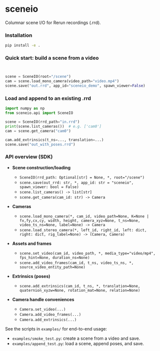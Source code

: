 sceneio
======

Columnar scene I/O for Rerun recordings (.rrd).

### Installation

```bash
pip install -e .
```

### Quick start: build a scene from a video

```python


scene = SceneIO(root="/scene")
cam = scene.load_mono_camera(video_path="video.mp4")
scene.save("out.rrd", app_id="sceneio_demo", spawn_viewer=False)
```

### Load and append to an existing .rrd

```python
import numpy as np
from sceneio.api import SceneIO

scene = SceneIO(rrd_path="in.rrd")
print(scene.list_cameras())  # e.g. ['cam0']
cam = scene.get_camera("cam0")

cam.add_extrinsics(t_ns=..., translation=...)
scene.save("out_with_poses.rrd")
```

### API overview (SDK)

- **Scene construction/loading**
  - `SceneIO(rrd_path: Optional[str] = None, *, root="/scene")`
  - `scene.save(out_rrd: str, *, app_id: str = "sceneio", spawn_viewer: bool = False)`
  - `scene.list_cameras() -> list[str]`
  - `scene.get_camera(cam_id: str) -> Camera`

- **Cameras**
  - `scene.load_mono_camera(*, cam_id, video_path=None, K=None | fx,fy,cx,cy, width, height, camera_xyz=None, t_ns=None, video_ts_ns=None, label=None) -> Camera`
  - `scene.load_stereo_camera(*, left_id, right_id, left: dict, right: dict, rig_label=None) -> (Camera, Camera)`

- **Assets and frames**
  - `scene.set_video(cam_id, video_path, *, media_type="video/mp4", fps_hint=None, duration_ns=None)`
  - `scene.add_video_frames(cam_id, t_ns, video_ts_ns, *, source_video_entity_path=None)`

- **Extrinsics (poses)**
  - `scene.add_extrinsics(cam_id, t_ns, *, translation=None, quaternion_xyzw=None, rotation_mat=None, relation=None)`

- **Camera handle conveniences**
  - `Camera.set_video(...)`
  - `Camera.add_video_frames(...)`
  - `Camera.add_extrinsics(...)`

See the scripts in `examples/` for end-to-end usage:
- `examples/smoke_test.py`: create a scene from a video and save.
- `examples/append_test.py`: load a scene, append poses, and save.

